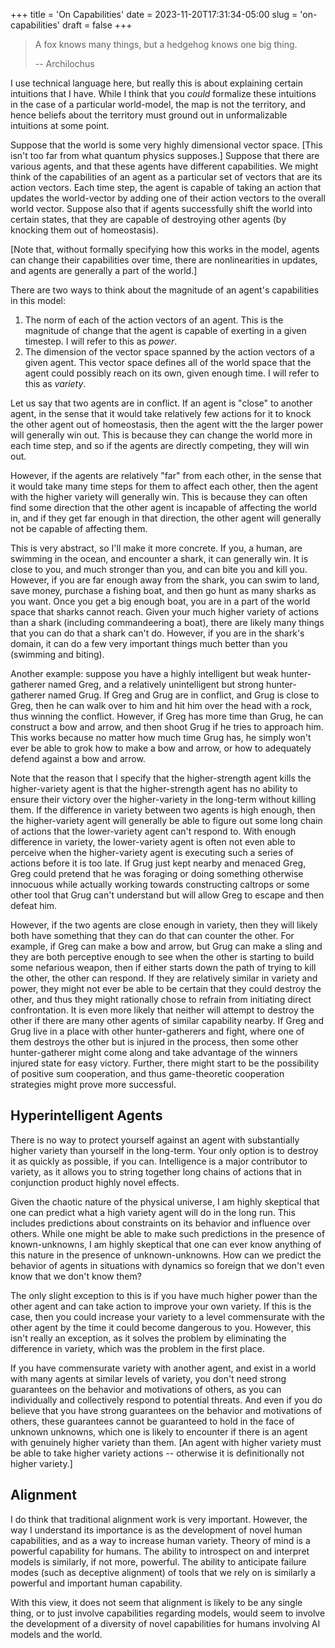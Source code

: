 +++
title = 'On Capabilities'
date = 2023-11-20T17:31:34-05:00
slug = 'on-capabilities'
draft = false
+++

>A fox knows many things, but a hedgehog knows one big thing.
>
>-- Archilochus

I use technical language here, but really this is about explaining certain intuitions that I have. While I think that you *could* formalize these intuitions in the case of a particular world-model, the map is not the territory, and hence beliefs about the territory must ground out in unformalizable intuitions at some point.

Suppose that the world is some very highly dimensional vector space. \[This isn't too far from what quantum physics supposes.\] Suppose that there are various agents, and that these agents have different capabilities. We might think of the capabilities of an agent as a particular set of vectors that are its action vectors. Each time step, the agent is capable of taking an action that updates the world-vector by adding one of their action vectors to the overall world vector. Suppose also that if agents successfully shift the world into certain states, that they are capable of destroying other agents (by knocking them out of homeostasis). 

\[Note that, without formally specifying how this works in the model, agents can change their capabilities over time, there are nonlinearities in updates, and agents are generally a part of the world.\]

There are two ways to think about the magnitude of an agent's capabilities in this model:

1) The norm of each of the action vectors of an agent. This is the magnitude of change that the agent is capable of exerting in a given timestep. I will refer to this as *power*. 
2) The dimension of the vector space spanned by the action vectors of a given agent. This vector space defines all of the world space that the agent could possibly reach on its own, given enough time. I will refer to this as *variety*.

Let us say that two agents are in conflict. If an agent is "close" to another agent, in the sense that it would take relatively few actions for it to knock the other agent out of homeostasis, then the agent witt the the larger power will generally win out. This is because they can change the world more in each time step, and so if the agents are directly competing, they will win out.

However, if the agents are relatively "far" from each other, in the sense that it would take many time steps for them to affect each other, then the agent with the higher variety will generally win. This is because they can often find some direction that the other agent is incapable of affecting the world in, and if they get far enough in that direction, the other agent will generally not be capable of affecting them.

This is very abstract, so I'll make it more concrete. If you, a human, are swimming in the ocean, and encounter a shark, it can generally win. It is close to you, and much stronger than you, and can bite you and kill you. However, if you are far enough away from the shark, you can swim to land, save money, purchase a fishing boat, and then go hunt as many sharks as you want. Once you get a big enough boat, you are in a part of the world space that sharks cannot reach. Given your much higher variety of actions than a shark (including commandeering a boat), there are likely many things that you can do that a shark can't do. However, if you are in the shark's domain, it can do a few very important things much better than you (swimming and biting).

Another example: suppose you have a highly intelligent but weak hunter-gatherer named Greg, and a relatively unintelligent but strong hunter-gatherer named Grug. If Greg and Grug are in conflict, and Grug is close to Greg, then he can walk over to him and hit him over the head with a rock, thus winning the conflict. However, if Greg has more time than Grug, he can construct a bow and arrow, and then shoot Grug if he tries to approach him. This works because no matter how much time Grug has, he simply won't ever be able to grok how to make a bow and arrow, or how to adequately defend against a bow and arrow.

Note that the reason that I specify that the higher-strength agent kills the higher-variety agent is that the higher-strength agent has no ability to ensure their victory over the higher-variety in the long-term without killing them. If the difference in variety between two agents is high enough, then the higher-variety agent will generally be able to figure out some long chain of actions that the lower-variety agent can't respond to. With enough difference in variety, the lower-variety agent is often not even able to perceive when the higher-variety agent is executing such a series of actions before it is too late. If Grug just kept nearby and menaced Greg, Greg could pretend that he was foraging or doing something otherwise innocuous while actually working towards constructing caltrops or some other tool that Grug can't understand but will allow Greg to escape and then defeat him.

However, if the two agents are close enough in variety, then they will likely both have something that they can do that can counter the other. For example, if Greg can make a bow and arrow, but Grug can make a sling and they are both perceptive enough to see when the other is starting to build some nefarious weapon, then if either starts down the path of trying to kill the other, the other can respond. If they are relatively similar in variety and power, they might not ever be able to be certain that they could destroy the other, and thus they might rationally chose to refrain from initiating direct confrontation. It is even more likely that neither will attempt to destroy the other if there are many other agents of similar capability nearby. If Greg and Grug live in a place with other hunter-gatherers and fight, where one of them destroys the other but is injured in the process, then some other hunter-gatherer might come along and take advantage of the winners injured state for easy victory. Further, there might start to be the possibility of positive sum cooperation, and thus game-theoretic cooperation strategies might prove more successful.

## Hyperintelligent Agents

There is no way to protect yourself against an agent with substantially higher variety than yourself in the long-term. Your only option is to destroy it as quickly as possible, if you can. Intelligence is a major contributor to variety, as it allows you to string together long chains of actions that in conjunction product highly novel effects.

Given the chaotic nature of the physical universe, I am highly skeptical that one can predict what a high variety agent will do in the long run. This includes predictions about constraints on its behavior and influence over others. While one might be able to make such predictions in the presence of known-unknowns, I am highly skeptical that one can ever know anything of this nature in the presence of unknown-unknowns. How can we predict the behavior of agents in situations with dynamics so foreign that we don't even know that we don't know them?

The only slight exception to this is if you have much higher power than the other agent and can take action to improve your own variety. If this is the case, then you could increase your variety to a level commensurate with the other agent by the time it could become dangerous to you. However, this isn't really an exception, as it solves the problem by eliminating the difference in variety, which was the problem in the first place.

If you have commensurate variety with another agent, and exist in a world with many agents at similar levels of variety, you don't need strong guarantees on the behavior and motivations of others, as you can individually and collectively respond to potential threats. And even if you do believe that you have strong guarantees on the behavior and motivations of others, these guarantees cannot be guaranteed to hold in the face of unknown unknowns, which one is likely to encounter if there is an agent with genuinely higher variety than them. \[An agent with higher variety must be able to take higher variety actions -- otherwise it is definitionally not higher variety.\]

## Alignment

I do think that traditional alignment work is very important. However, the way I understand its importance is as the development of novel human capabilities, and as a way to increase human variety. Theory of mind is a powerful capability for humans. The ability to introspect on and interpret models is similarly, if not more, powerful. The ability to anticipate failure modes (such as deceptive alignment) of tools that we rely on is similarly a powerful and important human capability.

With this view, it does not seem that alignment is likely to be any single thing, or to just involve capabilities regarding models, would seem to involve the development of a diversity of novel capabilities for humans involving AI models and the world.